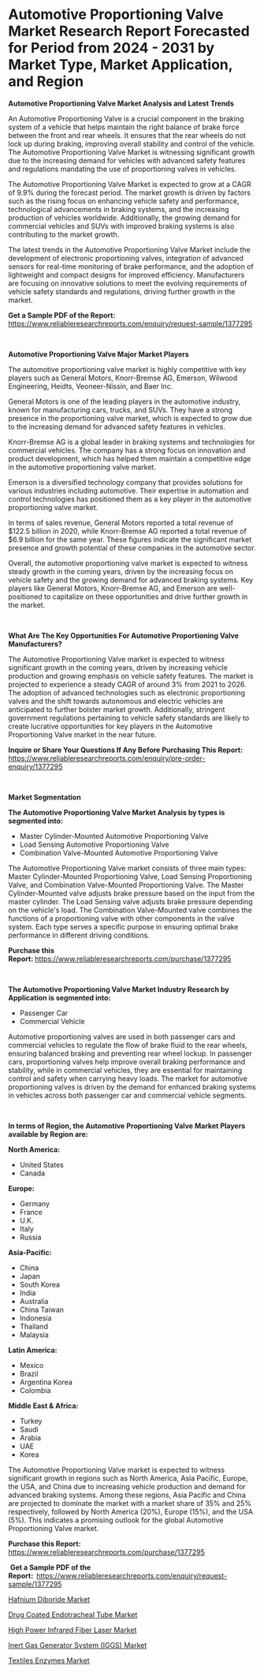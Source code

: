 <p><h1>Automotive Proportioning Valve Market Research Report Forecasted for Period from 2024 -  2031 by Market Type, Market Application, and Region</h1></p><p><strong>Automotive Proportioning Valve Market Analysis and Latest Trends</strong></p>
<p><p>An Automotive Proportioning Valve is a crucial component in the braking system of a vehicle that helps maintain the right balance of brake force between the front and rear wheels. It ensures that the rear wheels do not lock up during braking, improving overall stability and control of the vehicle. The Automotive Proportioning Valve Market is witnessing significant growth due to the increasing demand for vehicles with advanced safety features and regulations mandating the use of proportioning valves in vehicles.</p><p>The Automotive Proportioning Valve Market is expected to grow at a CAGR of 9.9% during the forecast period. The market growth is driven by factors such as the rising focus on enhancing vehicle safety and performance, technological advancements in braking systems, and the increasing production of vehicles worldwide. Additionally, the growing demand for commercial vehicles and SUVs with improved braking systems is also contributing to the market growth.</p><p>The latest trends in the Automotive Proportioning Valve Market include the development of electronic proportioning valves, integration of advanced sensors for real-time monitoring of brake performance, and the adoption of lightweight and compact designs for improved efficiency. Manufacturers are focusing on innovative solutions to meet the evolving requirements of vehicle safety standards and regulations, driving further growth in the market.</p></p>
<p><strong>Get a Sample PDF of the Report:&nbsp;</strong> <a href="https://www.reliableresearchreports.com/enquiry/request-sample/1377295">https://www.reliableresearchreports.com/enquiry/request-sample/1377295</a></p>
<p>&nbsp;</p>
<p><strong>Automotive Proportioning Valve Major Market Players</strong></p>
<p><p>The automotive proportioning valve market is highly competitive with key players such as General Motors, Knorr-Bremse AG, Emerson, Wilwood Engineering, Heidts, Veoneer-Nissin, and Baer Inc. </p><p>General Motors is one of the leading players in the automotive industry, known for manufacturing cars, trucks, and SUVs. They have a strong presence in the proportioning valve market, which is expected to grow due to the increasing demand for advanced safety features in vehicles.</p><p>Knorr-Bremse AG is a global leader in braking systems and technologies for commercial vehicles. The company has a strong focus on innovation and product development, which has helped them maintain a competitive edge in the automotive proportioning valve market.</p><p>Emerson is a diversified technology company that provides solutions for various industries including automotive. Their expertise in automation and control technologies has positioned them as a key player in the automotive proportioning valve market.</p><p>In terms of sales revenue, General Motors reported a total revenue of $122.5 billion in 2020, while Knorr-Bremse AG reported a total revenue of $6.9 billion for the same year. These figures indicate the significant market presence and growth potential of these companies in the automotive sector.</p><p>Overall, the automotive proportioning valve market is expected to witness steady growth in the coming years, driven by the increasing focus on vehicle safety and the growing demand for advanced braking systems. Key players like General Motors, Knorr-Bremse AG, and Emerson are well-positioned to capitalize on these opportunities and drive further growth in the market.</p></p>
<p>&nbsp;</p>
<p><strong>What Are The Key Opportunities For Automotive Proportioning Valve Manufacturers?</strong></p>
<p><p>The Automotive Proportioning Valve market is expected to witness significant growth in the coming years, driven by increasing vehicle production and growing emphasis on vehicle safety features. The market is projected to experience a steady CAGR of around 3% from 2021 to 2026. The adoption of advanced technologies such as electronic proportioning valves and the shift towards autonomous and electric vehicles are anticipated to further bolster market growth. Additionally, stringent government regulations pertaining to vehicle safety standards are likely to create lucrative opportunities for key players in the Automotive Proportioning Valve market in the near future.</p></p>
<p><strong>Inquire or Share Your Questions If Any Before Purchasing This Report:</strong> <a href="https://www.reliableresearchreports.com/enquiry/pre-order-enquiry/1377295">https://www.reliableresearchreports.com/enquiry/pre-order-enquiry/1377295</a></p>
<p>&nbsp;</p>
<p><strong>Market Segmentation</strong></p>
<p><strong>The Automotive Proportioning Valve Market Analysis by types is segmented into:</strong></p>
<p><ul><li>Master Cylinder-Mounted Automotive Proportioning Valve</li><li>Load Sensing Automotive Proportioning Valve</li><li>Combination Valve-Mounted Automotive Proportioning Valve</li></ul></p>
<p><p>The Automotive Proportioning Valve market consists of three main types: Master Cylinder-Mounted Proportioning Valve, Load Sensing Proportioning Valve, and Combination Valve-Mounted Proportioning Valve. The Master Cylinder-Mounted valve adjusts brake pressure based on the input from the master cylinder. The Load Sensing valve adjusts brake pressure depending on the vehicle's load. The Combination Valve-Mounted valve combines the functions of a proportioning valve with other components in the valve system. Each type serves a specific purpose in ensuring optimal brake performance in different driving conditions.</p></p>
<p><strong>Purchase this Report:&nbsp;</strong><a href="https://www.reliableresearchreports.com/purchase/1377295">https://www.reliableresearchreports.com/purchase/1377295</a></p>
<p>&nbsp;</p>
<p><strong>The Automotive Proportioning Valve Market Industry Research by Application is segmented into:</strong></p>
<p><ul><li>Passenger Car</li><li>Commercial Vehicle</li></ul></p>
<p><p>Automotive proportioning valves are used in both passenger cars and commercial vehicles to regulate the flow of brake fluid to the rear wheels, ensuring balanced braking and preventing rear wheel lockup. In passenger cars, proportioning valves help improve overall braking performance and stability, while in commercial vehicles, they are essential for maintaining control and safety when carrying heavy loads. The market for automotive proportioning valves is driven by the demand for enhanced braking systems in vehicles across both passenger car and commercial vehicle segments.</p></p>
<p>&nbsp;</p>
<p><strong>In terms of Region, the Automotive Proportioning Valve Market Players available by Region are:</strong></p>
<p>
    <p> <strong> North America: </strong>
        <ul>
            <li>United States</li>
            <li>Canada</li>
        </ul>
        </p> 
    <p> <strong> Europe: </strong>
        <ul>
            <li>Germany</li>
            <li>France</li>
            <li>U.K.</li>
            <li>Italy</li>
            <li>Russia</li>
        </ul>
        </p> 
    <p> <strong> Asia-Pacific: </strong>
        <ul>
            <li>China</li>
            <li>Japan</li>
            <li>South Korea</li>
            <li>India</li>
            <li>Australia</li>
            <li>China Taiwan</li>
            <li>Indonesia</li>
            <li>Thailand</li>
            <li>Malaysia</li>
        </ul>
        </p> 
    <p> <strong> Latin America: </strong>
        <ul>
            <li>Mexico</li>
            <li>Brazil</li>
            <li>Argentina Korea</li>
            <li>Colombia</li>
        </ul>
        </p> 
    <p> <strong> Middle East & Africa: </strong>
        <ul>
            <li>Turkey</li>
            <li>Saudi</li>
            <li>Arabia</li>
            <li>UAE</li>
            <li>Korea</li>
        </ul>
    </p>
    </p>
<p><p>The Automotive Proportioning Valve market is expected to witness significant growth in regions such as North America, Asia Pacific, Europe, the USA, and China due to increasing vehicle production and demand for advanced braking systems. Among these regions, Asia Pacific and China are projected to dominate the market with a market share of 35% and 25% respectively, followed by North America (20%), Europe (15%), and the USA (5%). This indicates a promising outlook for the global Automotive Proportioning Valve market.</p></p>
<p><strong>Purchase this Report: </strong><a href="https://www.reliableresearchreports.com/purchase/1377295">https://www.reliableresearchreports.com/purchase/1377295</a></p>
<p>&nbsp;<strong>Get a Sample PDF of the Report:&nbsp;&nbsp;</strong><a href="https://www.reliableresearchreports.com/enquiry/request-sample/1377295">https://www.reliableresearchreports.com/enquiry/request-sample/1377295</a></p>
<p><strong></strong></p>
<p><p><a href="https://view.publitas.com/reportprime-1/hafnium-diboride-market-size-reflecting-a-forecast-till-2031-market-by-type-by-application-and-by-geography/">Hafnium Diboride Market</a></p><p><a href="https://simplistic-meeting-7ee.notion.site/Decoding-the-Drug-Coated-Endotracheal-Tube-Market-A-Deep-Dive-into-the-Latest-Market-Trends-Market-e6a21eae5131420fbbe951bdf44d209e">Drug Coated Endotracheal Tube Market</a></p><p><a href="https://natural-crush-b99.notion.site/High-Power-Infrared-Fiber-Laser-Market-Research-Report-The-Key-To-Successful-Business-Strategy-Fore-c1fd60b17c2e4f4b986b269f41eca091">High Power Infrared Fiber Laser Market</a></p><p><a href="https://zircon-bluebell-299.notion.site/Inert-Gas-Generator-System-IGGS-Market-Size-Market-Trends-and-Growth-Outlook-forecasted-for-peri-5438c12e30294b4faef967360aa8fc4e">Inert Gas Generator System (IGGS) Market</a></p><p><a href="https://view.publitas.com/reportprime-1/global-textiles-enzymes-market-by-types-applications-and-major-players-with-regional-growth-rate-analysis-and-development-situation-from-2024-to-2031/">Textiles Enzymes Market</a></p></p>
